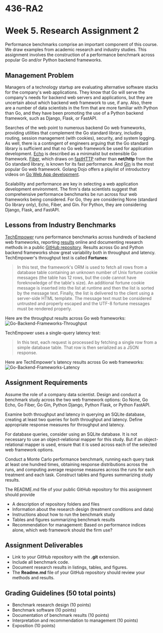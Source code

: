 # 436-RA2


# Week 5. Research Assignment 2

Performance benchmarks comprise an important component of this course. We draw examples from academic research and industry studies. This assignment involves the construction of a performance benchmark across popular Go and/or Python backend frameworks.

## Management Problem

Managers of a technology startup are evaluating alternative software stacks for the company's web applications. They know that Go will serve the company's needs for backend web servers and applications, but they are uncertain about which backend web framework to use, if any. Also, there are a number of data scientists in the firm that are more familiar with Python than Go, and they have been promoting the use of a Python backend framework, such as Django, Flask, or FastAPI.

Searches of the web point to numerous backend Go web frameworks, providing utilities that complement the Go standard library, including routing, session management (with cookies), security, and system logging. As well, there is a contingent of engineers arguing that the Go standard library is sufficient and that no Go web framework be used for application development.
[Echo](https://echo.labstack.com/) is described as a minimalist but extensible Go framework. [Fiber](https://docs.gofiber.io/), which draws on [fastHTTP](https://github.com/valyala/fasthttp) rather than **net/http** from the Go standard library, is known for its fast performance. And [Gin](https://gin-gonic.com/) is the most popular Go web framework. Golang Dojo offers a playlist of introductory videos on [Go Web App development](https://www.youtube.com/watch?v=OsyqKRZyz4o&list=PLve39GJ2D71yyECswi0lVaBm_gbnDRR9v).

Scalability and performance are key in selecting a web application development environment. The firm's data scientists suggest that comprehensive performance benchmarks be run across four web frameworks being considered. For Go, they are considering None (standard Go library only), Echo, Fiber, and Gin. For Python, they are considering Django, Flask, and FastAPI.


## Lessons from Industry Benchmarks

[TechEmpower](https://www.techempower.com/) runs performance benchmarks across hundreds of backend web frameworks, reporting [results](https://www.techempower.com/benchmarks/#hw=ph&test=fortune&section=data-r22) online and documenting research methods in a public [GitHub repository](https://github.com/TechEmpower/FrameworkBenchmarks). Results across Go and Python backend frameworks show great variability both in throughput and latency.
TechEmpower's throughput test is called **Fortunes**:
> In this test, the framework's ORM is used to fetch all rows from a database table containing an unknown number of Unix fortune cookie messages (the table has 12 rows, but the code cannot have foreknowledge of the table's size). An additional fortune cookie message is inserted into the list at runtime and then the list is sorted by the message text. Finally, the list is delivered to the client using a server-side HTML template. The message text must be considered untrusted and properly escaped and the UTF-8 fortune messages must be rendered properly.

Here are the throughput results across Go web frameworks:
![Go-Backend-Frameworks-Throughput](https://github.com/user-attachments/assets/1aa1aaf2-4420-4122-9277-8a4b1532e30c)

TechEmpower uses a single-query latency test:
> In this test, each request is processed by fetching a single row from a simple database table. That row is then serialized as a JSON response.

Here are TechEmpower's latency results across Go web frameworks:
![Go-Backend-Frameworks-Latency](https://github.com/user-attachments/assets/f4763891-80bb-4ba6-b7aa-ae73602a5c70)


## Assignment Requirements

Assume the role of a company data scientist. Design and conduct a benchmark study across the two web framework options: Go None, Go Echo, Go Fiber, Go Gin, Python Django, Python Flask, or Python FastAPI.

Examine both throughput and latency in querying an SQLite database, creating at least two queries for both throughput and latency. Define appropriate response measures for throughput and latency.

For database queries, consider using an SQLite database.  It is not necessary to use an object-relational mapper for this study. But if an object-relational mapper is used, ensure that it is used across each of the selected web framework options.

Conduct a Monte Carlo performance benchmark, running each query task at least one hundred times, obtaining response distributions across the runs, and computing average response measures across the runs for each treatment and each task. Construct tables and figures summarizing study results.

The README.md file of your public GitHub repository for this assignment should provide
* A description of repository folders and files
* Information about the research design (treatment conditions and data)
* Instructions about how to run the benchmark study
* Tables and figures summarizing benchmark results
* Recommendation for management: Based on performance indices alone, which web framework should the firm use?

## Assignment Deliverables
* Link to your GitHub repository with the **.git** extension. 
* Include all benchmark code.
* Document research results in listings, tables, and figures.
* The **Readme.md** file of your GitHub repository should review your methods and results.

## Grading Guidelines (50 total points)
* Benchmark research design (10 points)
* Benchmark software (10 points)
* Documentation of benchmark results (10 points)
* Interpretation and recommendation to management (10 points)
* Exposition (10 points)
